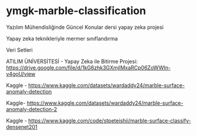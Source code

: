 # ymgk-marble-classification
Yazılım Mühendisliğinde Güncel Konular dersi yapay zeka projesi

Yapay zeka teknikleriyle mermer sınıflandırma 

Veri Setleri

ATILIM ÜNİVERSİTESİ - Yapay Zeka ile Bitirme Projesi: https://drive.google.com/file/d/1kG6zhk3GXmjIMxaRCp06ZoWWIn-v4goU/view

Kaggle - https://www.kaggle.com/datasets/wardaddy24/marble-surface-anomaly-detection

Kaggle- https://www.kaggle.com/datasets/wardaddy24/marble-surface-anomaly-detection-2

Kaggle - https://www.kaggle.com/code/stpeteishii/marble-surface-classify-densenet201
